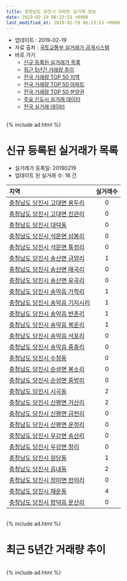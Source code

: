 ```yaml
---
title: 충청남도 당진시 아파트 실거래 정보
date: 2019-02-19 06:23:53 +0900
last_modified_at: 2019-02-19 06:23:53 +0900
---
```


* 업데이트 : 2019-02-19
* 자료 출처 : [국토교통부 실거래가 공개시스템](http://rt.molit.go.kr)
* 바로 가기
    * [신규 등록된 실거래가 목록](#신규-등록된-실거래가-목록)
    * [최근 5년간 거래량 추이](#최근-5년간-거래량-추이)
    * [전국 거래량 TOP 50 지역](https://inasie.github.io/apt-trade-info/최근-3개월-전국에서-가장-거래가-많이-발생한-지역)
    * [전국 거래량 TOP 50 아파트](https://inasie.github.io/apt-trade-info/최근-3개월-전국에서-가장-거래가-많이-발생한-아파트)
    * [전국 거래량 TOP 50 분양권](https://inasie.github.io/apt-trade-info/최근-3개월-전국에서-가장-거래가-많이-발생한-분양권)
    * [주요 신도시 실거래 데이터](https://inasie.github.io/apt-trade-info/주요-신도시)
    * [전국 실거래 데이터](https://inasie.github.io/apt-trade-info/전국)

<br>
{% include ad.html %}
<br>

# 신규 등록된 실거래가 목록
* 실거래가 등록일: 20190219
* 업데이트 된 실거래 수: 16 건


|지역|실거래수|
|:---|:---:|
|[충청남도 당진시 고대면 용두리](https://inasie.github.io/apt-trade-info/충청남도-당진시-고대면-용두리)|0|
|[충청남도 당진시 고대면 진관리](https://inasie.github.io/apt-trade-info/충청남도-당진시-고대면-진관리)|0|
|[충청남도 당진시 대덕동](https://inasie.github.io/apt-trade-info/충청남도-당진시-대덕동)|0|
|[충청남도 당진시 석문면 삼봉리](https://inasie.github.io/apt-trade-info/충청남도-당진시-석문면-삼봉리)|0|
|[충청남도 당진시 석문면 통정리](https://inasie.github.io/apt-trade-info/충청남도-당진시-석문면-통정리)|0|
|[충청남도 당진시 송산면 금암리](https://inasie.github.io/apt-trade-info/충청남도-당진시-송산면-금암리)|1|
|[충청남도 당진시 송산면 매곡리](https://inasie.github.io/apt-trade-info/충청남도-당진시-송산면-매곡리)|0|
|[충청남도 당진시 송산면 유곡리](https://inasie.github.io/apt-trade-info/충청남도-당진시-송산면-유곡리)|0|
|[충청남도 당진시 송악읍 가학리](https://inasie.github.io/apt-trade-info/충청남도-당진시-송악읍-가학리)|1|
|[충청남도 당진시 송악읍 기지시리](https://inasie.github.io/apt-trade-info/충청남도-당진시-송악읍-기지시리)|1|
|[충청남도 당진시 송악읍 반촌리](https://inasie.github.io/apt-trade-info/충청남도-당진시-송악읍-반촌리)|1|
|[충청남도 당진시 송악읍 복운리](https://inasie.github.io/apt-trade-info/충청남도-당진시-송악읍-복운리)|1|
|[충청남도 당진시 송악읍 석포리](https://inasie.github.io/apt-trade-info/충청남도-당진시-송악읍-석포리)|0|
|[충청남도 당진시 송악읍 중흥리](https://inasie.github.io/apt-trade-info/충청남도-당진시-송악읍-중흥리)|0|
|[충청남도 당진시 수청동](https://inasie.github.io/apt-trade-info/충청남도-당진시-수청동)|0|
|[충청남도 당진시 순성면 봉소리](https://inasie.github.io/apt-trade-info/충청남도-당진시-순성면-봉소리)|0|
|[충청남도 당진시 순성면 중방리](https://inasie.github.io/apt-trade-info/충청남도-당진시-순성면-중방리)|0|
|[충청남도 당진시 시곡동](https://inasie.github.io/apt-trade-info/충청남도-당진시-시곡동)|2|
|[충청남도 당진시 신평면 거산리](https://inasie.github.io/apt-trade-info/충청남도-당진시-신평면-거산리)|2|
|[충청남도 당진시 신평면 금천리](https://inasie.github.io/apt-trade-info/충청남도-당진시-신평면-금천리)|0|
|[충청남도 당진시 신평면 운정리](https://inasie.github.io/apt-trade-info/충청남도-당진시-신평면-운정리)|0|
|[충청남도 당진시 우강면 송산리](https://inasie.github.io/apt-trade-info/충청남도-당진시-우강면-송산리)|0|
|[충청남도 당진시 우강면 창리](https://inasie.github.io/apt-trade-info/충청남도-당진시-우강면-창리)|0|
|[충청남도 당진시 원당동](https://inasie.github.io/apt-trade-info/충청남도-당진시-원당동)|1|
|[충청남도 당진시 읍내동](https://inasie.github.io/apt-trade-info/충청남도-당진시-읍내동)|2|
|[충청남도 당진시 정미면 천의리](https://inasie.github.io/apt-trade-info/충청남도-당진시-정미면-천의리)|0|
|[충청남도 당진시 채운동](https://inasie.github.io/apt-trade-info/충청남도-당진시-채운동)|4|
|[충청남도 당진시 합덕읍 운산리](https://inasie.github.io/apt-trade-info/충청남도-당진시-합덕읍-운산리)|0|


<br>
{% include ad.html %}
<br>

# 최근 5년간 거래량 추이


<div style="width:100%;">
    <canvas id="deal_progress" height="200"></canvas>
</div>

<script>
new Chart(document.getElementById("deal_progress"), {
    type: 'line',
    data: {
        labels: ['201402','201403','201404','201405','201406','201407','201408','201409','201410','201411','201412','201501','201502','201503','201504','201505','201506','201507','201508','201509','201510','201511','201512','201601','201602','201603','201604','201605','201606','201607','201608','201609','201610','201611','201612','201701','201702','201703','201704','201705','201706','201707','201708','201709','201710','201711','201712','201801','201802','201803','201804','201805','201806','201807','201808','201809','201810','201811','201812','201901','201902'],
        datasets: [{
            label: '매매',
            pointRadius: 1,
            data: [258, 280, 249, 252, 210, 230, 218, 255, 272, 233, 245, 226, 241, 305, 280, 242, 227, 261, 237, 229, 208, 160, 125, 115, 119, 156, 118, 111, 139, 87, 108, 124, 185, 117, 92, 65, 142, 122, 89, 124, 146, 94, 114, 116, 102, 146, 91, 135, 115, 155, 136, 126, 114, 109, 97, 109, 98, 91, 80, 116, 20],
            borderColor: "rgba(255, 201, 14, 1)",
            backgroundColor: "rgba(255, 201, 14, 0.5)",
            fill: false,
            lineTension: 0
        },{
            label: '전월세',
            pointRadius: 1,
            data: [216, 210, 150, 147, 145, 160, 146, 140, 153, 112, 106, 152, 110, 156, 119, 115, 120, 130, 98, 100, 122, 100, 110, 126, 132, 130, 94, 86, 93, 110, 108, 84, 107, 116, 114, 97, 126, 119, 89, 86, 85, 85, 70, 83, 69, 95, 85, 106, 99, 153, 106, 109, 114, 118, 89, 102, 108, 97, 73, 84, 25],
            borderColor: "rgba(0, 141, 185, 1)",
            backgroundColor: "rgba(0, 141, 185, 0.5)",
            fill: false,
            lineTension: 0
        }
        ]
    },
    options: {
        responsive: true,
        title: {
            display: false
        },
        tooltips: {
            mode: 'index',
            intersect: false
        },
        hover: {
            mode: 'nearest',
            intersect: true
        },
        scales: {
            xAxes: [{
                display: true,
                scaleLabel: {
                    display: true,
                    labelString: '년/월'
                }
            }],
            yAxes: [{
                display: true,
                ticks: {
                    suggestedMin: 0,
                },
                scaleLabel: {
                    display: true,
                    labelString: '실거래 수'
                }
            }]
        }
    }
});

</script>


<br>
{% include ad.html %}
<br>

